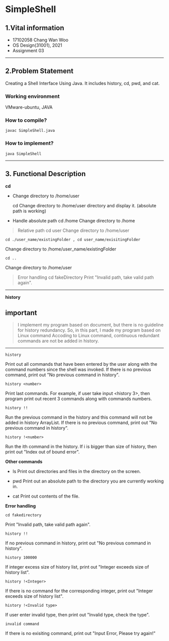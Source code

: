 # SimpleShell

## 1.Vital information
+ 17102058 Chang Wan Woo
+ OS Design(31001), 2021
+ Assignment 03

----------------

## 2.Problem Statement
Creating a Shell Interface Using Java. It includes history, cd, pwd, and cat.

### Working environment
VMware-ubuntu, JAVA

### How to compile?
```
javac SimpleShell.java
```
### How to implement?
```
java SimpleShell
```
-----------

## 3. Functional Description


**cd**

+ Change directory to /home/user

    cd
Change directory to /home/user directory and display it.  (absolute path is working)

+ Handle absolute path
    cd /home
Change directory to /home

>Relative path 
    cd user
Change directory to   /home/user 

    cd ./user_name/existingFolder , cd user_name/exisitingFolder
Change directory to /home/user_name/existingFolder

    cd ..
Change directory to /home/user

>Error handling 
    cd fakeDirectory
Print "Invalid path, take valid path again".

----------------------------
**history**

## important
>I implement my program based on document, but there is no guideline for history redundancy. So, in this part, I made my program based on Linux command
>Accoding to Linux command, continuous redundant commands are not be added in history.
---------------------
    history
Print out all commands that have been entered by the user along with the command numbers since the shell was invoked.
If there is no previous command, print out "No previous command in history".

    history <number>
Print last <number> commands. 
For example, if user take input <history 3>, then program print out recent 3 commands along with commands numbers.

    history !!
Run the previous command in the history and this command will not be added in history ArrayList.
If there is no previous command, print out "No previous command in history".

    history !<number>
Run the ith command in the history. If i is bigger than size of history, then print out "Index out of bound error".

**Other commands**
+ ls
Print out directories and files in the directory on the screen.

+ pwd
Print out an absolute path to the directory you are currently working in.

+ cat
Print out contents of the file.

**Error handling**

    cd fakedirectory
Print "Invalid path, take valid path again".

    history !!
If no previous command in history, print out "No previous command in history".

    history 100000
If integer excess size of history list, print out "Integer exceeds size of history list".

    history !<Integer>
If there is no command for the corresponding integer, print out "Integer exceeds size of history list".

    history !<Invalid type>
If user enter invalid type, then print out "Invalid type, check the type".

    invalid command
If there is no exisiting command, print out "Input Error, Please try again!"














